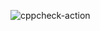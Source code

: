 ![cppcheck-action](https://github.com/stepin104918/Tourism-Management-System/workflows/cppcheck-action/badge.svg)
